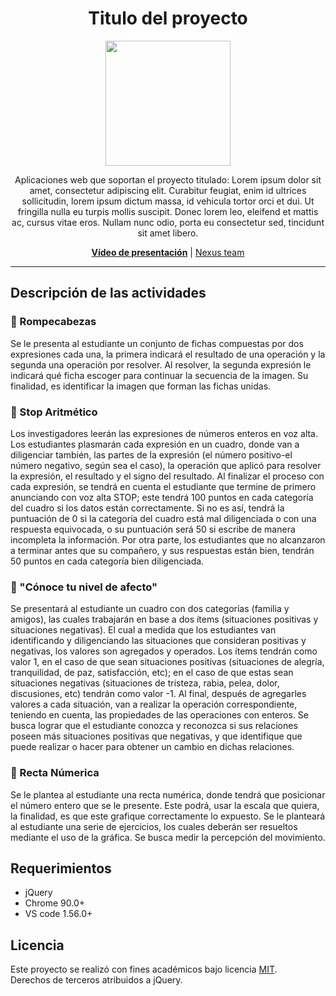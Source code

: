 <!-- prettier-ignore-start -->
<!-- markdownlint-disable -->
<div align="center">
  <h1>Titulo del proyecto</h1>
  <img width="200px" src="logo-pre.PNG">
  <p>Aplicaciones web que soportan el proyecto titulado: Lorem ipsum dolor sit amet, consectetur adipiscing elit. Curabitur feugiat, enim id ultrices sollicitudin, lorem ipsum dictum massa, id vehicula tortor orci et dui. Ut fringilla nulla eu turpis mollis suscipit. Donec lorem leo, eleifend et mattis ac, cursus vitae eros. Nullam nunc odio, porta eu consectetur sed, tincidunt sit amet libero. </p>
</div>


<div align="center">
  <a target="_blank" href="https://es-la.facebook.com/HCIUis/videos/1855025047965040/"><strong>Vídeo de presentación</strong></a> |
  <a href="#">Nexus team</a>
</div>



<hr />


## Descripción de las actividades
### 🧩 Rompecabezas
Se le presenta al estudiante un conjunto de fichas compuestas por dos expresiones cada una, la primera indicará el resultado de una operación y la segunda una operación por resolver. Al resolver, la segunda expresión le indicará qué ficha escoger para continuar la secuencia de la imagen. Su finalidad, es identificar la imagen que forman las fichas unidas.
<br>
### 🛑 Stop Aritmético
Los investigadores leerán las expresiones de números enteros en voz alta. Los estudiantes plasmarán cada expresión en un cuadro, donde van a diligenciar también, las partes de la expresión (el número positivo-el número negativo, según sea el caso), la operación que aplicó para resolver la expresión, el resultado y el signo del resultado. Al finalizar el proceso con cada expresión, se tendrá en cuenta el estudiante que termine de primero anunciando con voz alta STOP; este tendrá 100 puntos en cada categoría del cuadro si los datos están correctamente. Si no es así, tendrá la puntuación de 0 si la categoría del cuadro está mal diligenciada o con una respuesta equivocada, o su puntuación será 50 si escribe de manera incompleta la información. Por otra parte, los estudiantes que no alcanzaron a terminar antes que su compañero, y sus respuestas están bien, tendrán 50 puntos en cada categoría bien diligenciada. 
<br>
### 💛 "Cónoce tu nivel de afecto"
Se presentará al estudiante un cuadro con dos categorías (familia y amigos), las cuales trabajarán en base a dos ítems (situaciones positivas y situaciones negativas). El cual a medida que los estudiantes van identificando y diligenciando las situaciones que consideran positivas y negativas, los valores son agregados y operados. Los ítems tendrán como valor 1, en el caso de que sean situaciones positivas (situaciones de alegría, tranquilidad, de paz, satisfacción, etc); en el caso de que estas sean situaciones negativas (situaciones de tristeza, rabia, pelea, dolor, discusiones, etc) tendrán como valor -1. Al final, después de agregarles valores a cada situación, van a realizar la operación correspondiente, teniendo en cuenta, las propiedades de las operaciones con enteros. Se busca lograr que el estudiante conozca y reconozca si sus relaciones poseen más situaciones positivas que negativas, y que identifique que puede realizar o hacer para obtener un cambio en dichas relaciones.
<br>
### 🔢 Recta Númerica
Se le plantea al estudiante una recta numérica, donde tendrá que posicionar el número entero que se le presente. Este podrá, usar la escala que quiera, la finalidad, es que este grafique correctamente lo expuesto. Se le planteará al estudiante una serie de ejercicios, los cuales deberán ser resueltos mediante el uso de la gráfica. Se busca medir la percepción del movimiento.




## Requerimientos
- jQuery
- Chrome 90.0+
- VS code 1.56.0+

## Licencia
Este proyecto se realizó con fines académicos bajo licencia <a href="LICENSE">MIT</a>. <br>Derechos de terceros atribuidos a jQuery.
